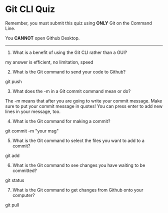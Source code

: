 # Git CLI Quiz

Remember, you must submit this quiz using __ONLY__ Git on the Command Line.

You __CANNOT__ open Github Desktop.

---

1. What is a benefit of using the Git CLI rather than a GUI?

<!-- Write your answer here -->

my answer is efficient, no limitation, speed

2. What is the Git command to send your code to Github?

<!-- Write your answer here -->
git push 

3. What does the -m in a Git commit command mean or do?

<!-- Write your answer here -->
The -m means that after you are going to write your commit message. Make sure to put your commit message in quotes! You can press enter to add new lines in your message, too.

4. What is the Git command for making a commit?

<!-- Write your answer here -->
git commit -m "your msg"

5. What is the Git command to select the files you want to add to a commit?

<!-- Write your answer here -->
git add <name file>

6. What is the Git command to see changes you have waiting to be committed?

<!-- Write your answer here -->
git status

7. What is the Git command to get changes from Github onto your computer?

<!-- Write your answer here -->
git pull
